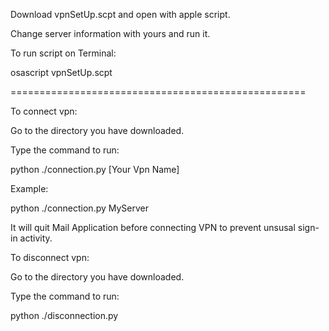 Download vpnSetUp.scpt and open with apple script.

Change server information with yours and run it.

To run script on Terminal:

osascript vpnSetUp.scpt

===================================================

To connect vpn:

Go to the directory you have downloaded.

Type the command to run:

python ./connection.py [Your Vpn Name]

Example:

python ./connection.py MyServer

It will quit Mail Application before connecting VPN to prevent unsusal sign-in activity.

To disconnect vpn:

Go to the directory you have downloaded.

Type the command to run:

python ./disconnection.py

